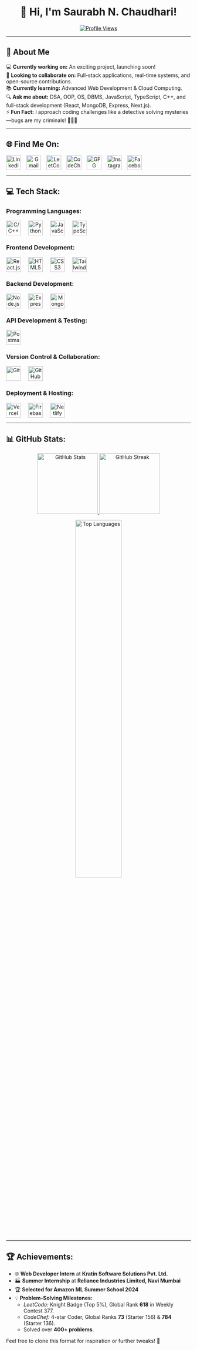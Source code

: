 <div align="center">
  <h1>🌟 Hi, I'm Saurabh N. Chaudhari!</h1>
  <p align="center">
    <a href="https://visitcount.itsvg.in">
      <img src="https://visitcount.itsvg.in/api?id=Saurabh2244&icon=5&color=6" alt="Profile Views" />
    </a>
  </p>
</div>

---

## 🌟 About Me

💻 **Currently working on:** An exciting project, launching soon!  
🤝 **Looking to collaborate on:** Full-stack applications, real-time systems, and open-source contributions.  
📚 **Currently learning:** Advanced Web Development & Cloud Computing.  
🔍 **Ask me about:** DSA, OOP, OS, DBMS, JavaScript, TypeScript, C++, and full-stack development (React, MongoDB, Express, Next.js).  
⚡ **Fun Fact:** I approach coding challenges like a detective solving mysteries—bugs are my criminals! 🕵️‍♂️🐞

---

## 🌐 Find Me On:

<div align="center" style="display: flex; gap: 15px;">
  <a href="https://linkedin.com/in/saurabh-n-chaudhari-624725287/" target="_blank">
    <img src="https://img.shields.io/badge/LinkedIn-%230077B5.svg?style=flat&logo=linkedin&logoColor=white" alt="LinkedIn" height="40">
  </a>
  <a href="mailto:saurabhcnitrkl@gmail.com" target="_blank">
    <img src="https://img.shields.io/badge/Gmail-D14836?style=flat&logo=gmail&logoColor=white" alt="Gmail" height="40">
  </a>
  <a href="https://leetcode.com/u/" target="_blank">
    <img src="https://img.shields.io/badge/LeetCode-FFA116?style=flat&logo=leetcode&logoColor=black" alt="LeetCode" height="40">
  </a>
  <a href="https://www.codechef.com/users/" target="_blank">
    <img src="https://img.shields.io/badge/CodeChef-5B4638?style=flat&logo=codechef&logoColor=white" alt="CodeChef" height="40">
  </a>
  <a href="https://auth.geeksforgeeks.org/user/121meysqg" target="_blank">
    <img src="https://img.shields.io/badge/GFG-%2300A6A6.svg?style=flat-circle&logo=GeeksforGeeks&logoColor=white" alt="GFG" height="40">
  </a>
  <a href="https://instagram.com/saurabh2003_official" target="_blank">
    <img src="https://img.shields.io/badge/Instagram-%23E4405F.svg?style=flat&logo=Instagram&logoColor=white" alt="Instagram" height="40">
  </a>
  <a href="https://facebook.com/yourprofile" target="_blank">
    <img src="https://img.shields.io/badge/Facebook-%231877F2.svg?style=flat&logo=Facebook&logoColor=white" alt="Facebook" height="40">
  </a>
</div>

---

## 💻 Tech Stack:

### Programming Languages:
<div align="center" style="display: flex; gap: 20px;">
  <img src="https://img.shields.io/badge/C%2FC++-00599C?style=flat&logo=c%2B%2B&logoColor=white" alt="C/C++" height="40">
  <img src="https://img.shields.io/badge/Python-3776AB?style=flat&logo=python&logoColor=white" alt="Python" height="40">
  <img src="https://img.shields.io/badge/JavaScript-F7DF1E?style=flat&logo=javascript&logoColor=black" alt="JavaScript" height="40">
  <img src="https://img.shields.io/badge/TypeScript-3178C6?style=flat&logo=typescript&logoColor=white" alt="TypeScript" height="40">
</div>

### Frontend Development:
<div align="center" style="display: flex; gap: 20px;">
  <img src="https://img.shields.io/badge/React.js-61DAFB?style=flat&logo=react&logoColor=black" alt="React.js" height="40">
  <img src="https://img.shields.io/badge/HTML5-E34F26?style=flat&logo=html5&logoColor=white" alt="HTML5" height="40">
  <img src="https://img.shields.io/badge/CSS3-1572B6?style=flat&logo=css3&logoColor=white" alt="CSS3" height="40">
  <img src="https://img.shields.io/badge/Tailwind%20CSS-06B6D4?style=flat&logo=tailwind-css&logoColor=white" alt="Tailwind CSS" height="40">
</div>

### Backend Development:
<div align="center" style="display: flex; gap: 20px;">
  <img src="https://img.shields.io/badge/Node.js-339933?style=flat&logo=node.js&logoColor=white" alt="Node.js" height="40">
  <img src="https://img.shields.io/badge/Express.js-000000?style=flat&logo=express&logoColor=white" alt="Express.js" height="40">
  <img src="https://img.shields.io/badge/MongoDB-47A248?style=flat&logo=mongodb&logoColor=white" alt="MongoDB" height="40">
</div>

### API Development & Testing:
<div align="center" style="display: flex; gap: 20px;">
  <img src="https://img.shields.io/badge/Postman-FF6C37?style=flat&logo=postman&logoColor=white" alt="Postman" height="40">
</div>

### Version Control & Collaboration:
<div align="center" style="display: flex; gap: 20px;">
  <img src="https://img.shields.io/badge/Git-F1502F?style=flat&logo=git&logoColor=white" alt="Git" height="40">
  <img src="https://img.shields.io/badge/GitHub-181717?style=flat&logo=github&logoColor=white" alt="GitHub" height="40">
</div>

### Deployment & Hosting:
<div align="center" style="display: flex; gap: 20px;">
  <img src="https://img.shields.io/badge/Vercel-000000?style=flat&logo=vercel&logoColor=white" alt="Vercel" height="40">
  <img src="https://img.shields.io/badge/Firebase-FFCB2F?style=flat&logo=firebase&logoColor=black" alt="Firebase" height="40">
  <img src="https://img.shields.io/badge/Netlify-00C7B7?style=flat&logo=netlify&logoColor=white" alt="Netlify" height="40">
</div>

---

## 📊 GitHub Stats:

<p align="center">
  <a href="https://github.com/Saurabh2244">
    <img src="https://github-readme-stats.vercel.app/api?username=Saurabh2244&theme=radical&hide_border=false&include_all_commits=true&count_private=true" alt="GitHub Stats" height="165" />
  </a>
  <a href="https://github.com/Saurabh2244">
    <img src="https://github-readme-streak-stats.herokuapp.com/?user=Saurabh2244&theme=radical&hide_border=false" alt="GitHub Streak" height="165" />
  </a>
</p>

<p align="center">
  <a href="https://github.com/Saurabh2244">
    <img src="https://github-readme-stats.vercel.app/api/top-langs/?username=Saurabh2244&theme=radical&hide_border=false&include_all_commits=true&count_private=true&layout=compact" alt="Top Languages" width="50%" />
  </a>
</p>

---

## 🏆 Achievements:

- 🌐 **Web Developer Intern** at **Kratin Software Solutions Pvt. Ltd.**  
- 🏭 **Summer Internship** at **Reliance Industries Limited, Navi Mumbai**  
- 🏆 **Selected for Amazon ML Summer School 2024**  
- 💡 **Problem-Solving Milestones:**  
  - *LeetCode:* Knight Badge (Top 5%), Global Rank **618** in Weekly Contest 377.  
  - *CodeChef:* 4-star Coder, Global Ranks **73** (Starter 156) & **784** (Starter 136).  
  - Solved over **400+ problems**.

Feel free to clone this format for inspiration or further tweaks! 🎉
